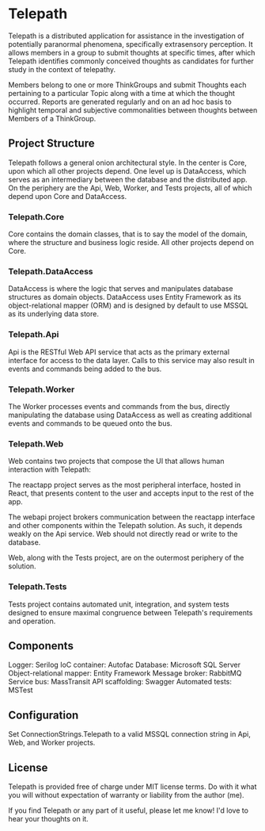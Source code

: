 # Telepath
Telepath is a distributed application for assistance in the investigation of potentially paranormal phenomena, specifically extrasensory perception. It allows members in a group to submit thoughts at specific times, after which Telepath identifies commonly conceived thoughts as candidates for further study in the context of telepathy.

Members belong to one or more ThinkGroups and submit Thoughts each pertaining to a particular Topic along with a time at which the thought occurred. Reports are generated regularly and on an ad hoc basis to highlight temporal and subjective commonalities between thoughts between Members of a ThinkGroup.

## Project Structure

Telepath follows a general onion architectural style. In the center is Core, upon which all other projects depend. One level up is DataAccess, which serves as an intermediary between the database and the distributed app. On the periphery are the Api, Web, Worker, and Tests projects, all of which depend upon Core and DataAccess.

### Telepath.Core

Core contains the domain classes, that is to say the model of the domain, where the structure and business logic reside. All other projects depend on Core.

### Telepath.DataAccess

DataAccess is where the logic that serves and manipulates database structures as domain objects. DataAccess uses Entity Framework as its object-relational mapper (ORM) and is designed by default to use MSSQL as its underlying data store.

### Telepath.Api

Api is the RESTful Web API service that acts as the primary external interface for access to the data layer. Calls to this service may also result in events and commands being added to the bus.

### Telepath.Worker

The Worker processes events and commands from the bus, directly manipulating the database using DataAccess as well as creating additional events and commands to be queued onto the bus.

### Telepath.Web

Web contains two projects that compose the UI that allows human interaction with Telepath:

The reactapp project serves as the most peripheral interface, hosted in React, that presents content to the user and accepts input to the rest of the app.

The webapi project brokers communication between the reactapp interface and other components within the Telepath solution. As such, it depends weakly on the Api service. Web should not directly read or write to the database.

Web, along with the Tests project, are on the outermost periphery of the solution.

### Telepath.Tests

Tests project contains automated unit, integration, and system tests designed to ensure maximal congruence between Telepath's requirements and operation.

## Components

Logger:  Serilog
IoC container:  Autofac
Database:  Microsoft SQL Server
Object-relational mapper:  Entity Framework
Message broker:  RabbitMQ
Service bus:  MassTransit
API scaffolding:  Swagger
Automated tests:  MSTest

## Configuration

Set ConnectionStrings.Telepath to a valid MSSQL connection string in Api, Web, and Worker projects.

## License

Telepath is provided free of charge under MIT license terms. Do with it what you will without expectation of warranty or liability from the author (me).

If you find Telepath or any part of it useful, please let me know! I'd love to hear your thoughts on it.